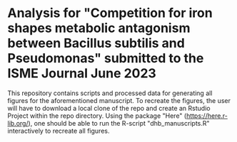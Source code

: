 # Analysis for "Competition for iron shapes metabolic antagonism between Bacillus subtilis and Pseudomonas" submitted to the ISME Journal June 2023

This repository contains scripts and processed data for generating all figures for the aforementioned manuscript.
To recreate the figures, the user will have to download a local clone of the repo and create an Rstudio Project within the repo directory.
Using the package "Here" (https://here.r-lib.org/), one should be able to run the R-script "dhb_manuscripts.R" interactively to recreate all figures.
 
